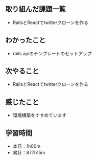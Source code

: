 ## 取り組んだ課題一覧
- RailsとReactでtwitterクローンを作る
## わかったこと
- rails apiのテンプレートのセットアップ
## 次やること
- RailsとReactでtwitterクローンを作る
## 感じたこと
- 環境構築をすすめています
## 学習時間
- 本日：1h00m
- 累計：877h15m
